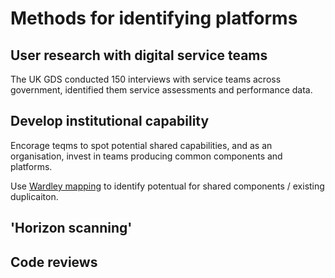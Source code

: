 <!-- TITLE: Identifying Platforms -->
<!-- SUBTITLE: A quick summary of Identifying Platforms -->

# Methods for identifying platforms

## User research with digital service teams

The UK GDS conducted 150 interviews with service teams across government, identified them service assessments and performance data. 

## Develop institutional capability

Encorage teqms to spot potential shared capabilities, and as an organisation, invest in teams producing common components and platforms.

Use [Wardley mapping](https://blog.gardeviance.org/2015/02/an-introduction-to-wardley-value-chain.html) to identify potentual for shared components / existing duplicaiton.

## 'Horizon scanning'

## Code reviews